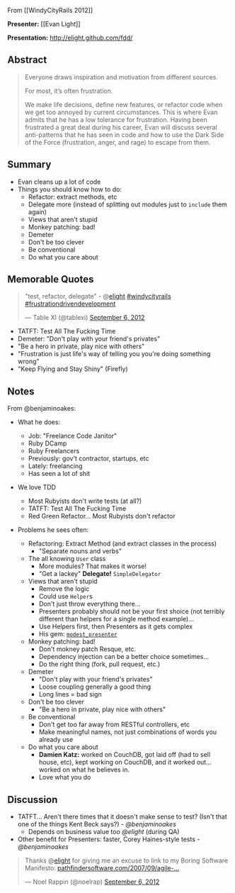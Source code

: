 From [[WindyCityRails 2012]]

**Presenter:** [[Evan Light]]

**Presentation:** http://elight.github.com/fdd/

## Abstract

> Everyone draws inspiration and motivation from different sources.
> 
> For most, it’s often frustration.
> 
> We make life decisions, define new features, or refactor code when we get too annoyed by current circumstances. This is where Evan admits that he has a low tolerance for frustration. Having been frustrated a great deal during his career, Evan will discuss several anti-patterns that he has seen in code and how to use the Dark Side of the Force (frustration, anger, and rage) to escape from them.

## Summary

* Evan cleans up a lot of code
* Things you should know how to do:
    * Refactor:  extract methods, etc
    * Delegate more (instead of splitting out modules just to `include` them again)
    * Views that aren't stupid
    * Monkey patching:  bad!
    * Demeter
    * Don't be too clever
    * Be conventional
    * Do what you care about

## Memorable Quotes

<blockquote class="twitter-tweet"><p>"test, refactor, delegate" - @<a href="https://twitter.com/elight">elight</a> <a href="https://twitter.com/search/%23windycityrails">#windycityrails</a> <a href="https://twitter.com/search/%23frustrationdrivendevelopment">#frustrationdrivendevelopment</a></p>&mdash; Table XI (@tablexi) <a href="https://twitter.com/tablexi/status/243730388650979328" data-datetime="2012-09-06T15:20:27+00:00">September 6, 2012</a></blockquote>

* TATFT: Test All The Fucking Time
* Demeter: "Don't play with your friend's privates"
* "Be a hero in private, play nice with others"
* "Frustration is just life's way of telling you you're doing something wrong"
* "Keep Flying and Stay Shiny" (Firefly)

## Notes

From @benjaminoakes:

* What he does:
    * Job: "Freelance Code Janitor"
    * Ruby DCamp
    * Ruby Freelancers
    * Previously: gov't contractor, startups, etc
    * Lately: freelancing
    * Has seen a lot of shit

* We love TDD
    * Most Rubyists don't write tests (at all?)
    * TATFT: Test All The Fucking Time
    * Red Green Refactor... Most Rubyists don't refactor

* Problems he sees often:
    * Refactoring:  Extract Method (and extract classes in the process)
        * "Separate nouns and verbs"
    * The all knowing `User` class
        * More modules?  That makes it worse!
        * "Get a lackey"  **Delegate!**  `SimpleDelegator`
    * Views that aren't stupid
        * Remove the logic
        * Could use `Helper`s
        * Don't just throw everything there...
        * Presenters probably should not be your first shoice (not terribly different than helpers for a single method example)...
        * Use Helpers first, then Presenters as it gets complex
        * His gem: [`modest_presenter`](https://github.com/elight/modest_presenter)
    * Monkey patching: bad!
        * Don't mokney patch Resque, etc.
        * Dependency injection can be a better choice sometimes...
        * Do the right thing (fork, pull request, etc.)
    * Demeter
        * "Don't play with your friend's privates"
        * Loose coupling generally a good thing
        * Long lines = bad sign
    * Don't be too clever
        * "Be a hero in private, play nice with others"
    * Be conventional
        * Don't get too far away from RESTful controllers, etc
        * Make meaningful names, not just combinations of words you already use
    * Do what you care about
        * **Damien Katz:** worked on CouchDB, got laid off (had to sell house, etc), kept working on CouchDB, and it worked out...  worked on what he believes in.
        * Love what you do

## Discussion

* TATFT... Aren't there times that it doesn't make sense to test?  (Isn't that one of the things Kent Beck says?)  - _@benjaminoakes_
   * Depends on business value too _@elight_ (during QA)
* Other benefit for Presenters:  faster, Corey Haines-style tests - _@benjaminoakes_

<blockquote class="twitter-tweet"><p>Thanks @<a href="https://twitter.com/elight">elight</a> for giving me an excuse to link to my Boring Software Manifesto: <a href="http://t.co/86BsDgrY" title="http://pathfindersoftware.com/2007/09/agile-the-contr/">pathfindersoftware.com/2007/09/agile-…</a></p>&mdash; Noel Rappin (@noelrap) <a href="https://twitter.com/noelrap/status/243733090445447169" data-datetime="2012-09-06T15:31:11+00:00">September 6, 2012</a></blockquote>
